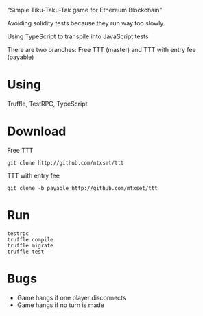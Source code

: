 "Simple Tiku-Taku-Tak game for Ethereum Blockchain" 

Avoiding solidity tests because they run way too slowly.

Using TypeScript to transpile into JavaScript tests

There are two branches: Free TTT (master) and TTT with entry fee (payable)

Using
=====
Truffle, TestRPC, TypeScript

Download
========

Free TTT

    git clone http://github.com/mtxset/ttt

TTT with entry fee

    git clone -b payable http://github.com/mtxset/ttt

Run
===

    testrpc
    truffle compile
    truffle migrate
    truffle test

Bugs
====

- Game hangs if one player disconnects
- Game hangs if no turn is made